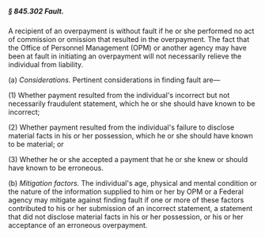 ##### § 845.302 Fault. #####

A recipient of an overpayment is without fault if he or she performed no act of commission or omission that resulted in the overpayment. The fact that the Office of Personnel Management (OPM) or another agency may have been at fault in initiating an overpayment will not necessarily relieve the individual from liability.

(a) *Considerations.* Pertinent considerations in finding fault are—

(1) Whether payment resulted from the individual's incorrect but not necessarily fraudulent statement, which he or she should have known to be incorrect;

(2) Whether payment resulted from the individual's failure to disclose material facts in his or her possession, which he or she should have known to be material; or

(3) Whether he or she accepted a payment that he or she knew or should have known to be erroneous.

(b) *Mitigation factors.* The individual's age, physical and mental condition or the nature of the information supplied to him or her by OPM or a Federal agency may mitigate against finding fault if one or more of these factors contributed to his or her submission of an incorrect statement, a statement that did not disclose material facts in his or her possession, or his or her acceptance of an erroneous overpayment.